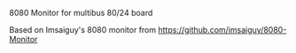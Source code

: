 8080 Monitor for multibus 80/24 board

Based on Imsaiguy's 8080 monitor from https://github.com/imsaiguy/8080-Monitor
